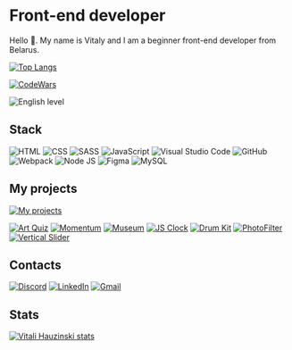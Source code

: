 # Front-end developer
Hello 👋. My name is Vitaly and I am a beginner front-end developer from Belarus.

[![Top Langs](https://github-readme-stats.vercel.app/api/top-langs/?username=Hauzinski&layout=compact)](https://github.com/anuraghazra/github-readme-stats)

[![CodeWars](https://www.codewars.com/users/Hauzinski/badges/large)
](https://www.codewars.com/users/Hauzinski)

![English level](https://img.shields.io/badge/English-A2/A2+-white?style=flat&logoColor=red&labelColor=blue)
## Stack
![HTML](https://img.shields.io/badge/HTML-red?style=flat&logo=html5&logoColor=red&labelColor=F3F3F3) ![CSS](https://img.shields.io/badge/CSS-blue?style=flat&logo=css3&logoColor=blue&labelColor=F3F3F3) ![SASS](https://img.shields.io/badge/SASS-FF00AE?style=flat&logo=sass&logoColor=FF00AE&labelColor=F3F3F3) ![JavaScript](https://img.shields.io/badge/JavaScript-yellow?style=flat&logo=javascript&logoColor=yellow&labelColor=F3F3F3) ![Visual Studio Code](https://img.shields.io/badge/Visual_Studio_Code-blue?style=flat&logo=visualstudiocode&logoColor=blue&labelColor=F3F3F3) ![GitHub](https://img.shields.io/badge/GitHub-black?style=flat&logo=github&logoColor=black&labelColor=F3F3F3) ![Webpack](https://img.shields.io/badge/Webpack-blue?style=flat&logo=webpack&logoColor=blue&labelColor=F3F3F3) ![Node JS](https://img.shields.io/badge/Node_JS-green?style=flat&logo=nodedotjs&logoColor=breen&labelColor=F3F3F3) ![Figma](https://img.shields.io/badge/Figma-B600FF?style=flat&logo=figma&logoColor=B600FF&labelColor=F3F3F3) ![MySQL](https://img.shields.io/badge/MySQL-black?style=flat&logo=mysql&logoColor=black&labelColor=F3F3F3) 
## My projects
[![My projects](https://img.shields.io/badge/My_projects-black?style=flat&logo=github&logoColor=black&labelColor=F3F3F3)](https://github.com/Hauzinski/My-projects)

[![Art Quiz](https://img.shields.io/badge/Art_Quiz-black?style=flat&logo=github&logoColor=black&labelColor=F3F3F3)](https://hauzinski.github.io/My-projects/art-quiz/) [![Momentum](https://img.shields.io/badge/Momentum-black?style=flat&logo=github&logoColor=black&labelColor=F3F3F3)](https://hauzinski.github.io/My-projects/momentum/) [![Museum](https://img.shields.io/badge/Museum-black?style=flat&logo=github&logoColor=black&labelColor=F3F3F3)](https://hauzinski.github.io/My-projects/museum-dom/) [![JS Clock](https://img.shields.io/badge/JS_Clock-black?style=flat&logo=github&logoColor=black&labelColor=F3F3F3)](https://hauzinski.github.io/My-projects/js-clock/) [![Drum Kit](https://img.shields.io/badge/Drum_Kit-black?style=flat&logo=github&logoColor=black&labelColor=F3F3F3)](https://hauzinski.github.io/My-projects/drum-kit/) [![PhotoFilter](https://img.shields.io/badge/PhotoFilter-black?style=flat&logo=github&logoColor=black&labelColor=F3F3F3)](https://hauzinski.github.io/My-projects/photofilter/) [![Vertical Slider](https://img.shields.io/badge/Vertical_Slider-black?style=flat&logo=github&logoColor=black&labelColor=F3F3F3)](https://hauzinski.github.io/My-projects/vertical-slider/)
## Contacts
[![Discord](https://img.shields.io/badge/Discord-%40Hauzinski%231574-blue?style=flat&logo=discord&logoColor=blue&labelColor=FFFFFF)](https://discord.com/) [![LinkedIn](https://img.shields.io/badge/LinkedIn-hauzinski-blue?style=flat&logo=LinkedIn&logoColor=blue&labelColor=FFFFFF)](https://www.linkedin.com/in/hauzinski) [![Gmail](https://img.shields.io/badge/Gmail-hauzinski-red?style=flat&logo=gmail&logoColor=red&labelColor=FFFFFF)](mailto:hauzinski@gmail.com)
## Stats
[![Vitali Hauzinski stats](https://github-readme-stats.vercel.app/api?username=Hauzinski&show_icons=true&theme=nightowl&hide=stars,issues)](https://github.com/anuraghazra/github-readme-stats)
